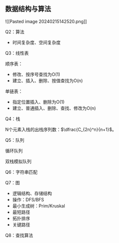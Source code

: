 
## 数据结构与算法

![[Pasted image 20240215142520.png]]

Q2：算法
- 时间复杂度、空间复杂度

Q3：线性表

顺序表：
- 修改、按序号查找为O(1)
- 建立、插入、删除、按值查找为O(n)

单链表：
- 指定位置插入、删除为O(1)
- 建立、普通插入、删除、查找、修改为O(n)

Q4：栈

N个元素入栈的出栈序列数：$\dfrac{C_{2n}^n}{n+1}$。

Q5：队列

循环队列

双栈模拟队列

Q6：字符串匹配

Q7：图

- 逻辑结构、存储结构
- 操作：DFS/BFS
- 最小生成树：Prim/Kruskal
- 最短路径
- 拓扑排序
- 关键路径

Q8：查找算法

